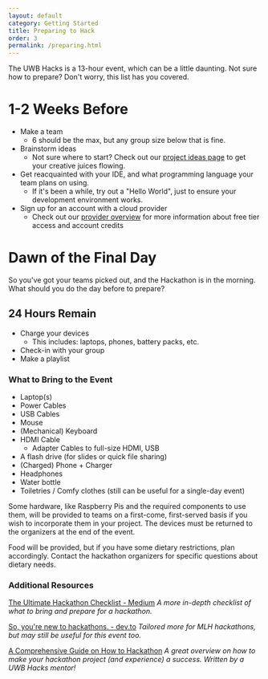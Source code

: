 ```yaml
---
layout: default
category: Getting Started
title: Preparing to Hack
order: 3
permalink: /preparing.html
---
```


The UWB Hacks is a 13-hour event, which can be a little daunting. Not sure how to prepare? Don't worry, this list has you covered.

# 1-2 Weeks Before

- Make a team
    - 6 should be the max, but any group size below that is fine.
- Brainstorm ideas
    - Not sure where to start? Check out our [project ideas page](project_ideas.html) to get your creative juices flowing.
- Get reacquainted with your IDE, and what programming language your team plans on using.
    - If it's been a while, try out a "Hello World", just to ensure your development environment works.
- Sign up for an account with a cloud provider
    - Check out our [provider overview](_docs/cloud_account_setup.md) for more information about free tier access and account credits
# Dawn of the Final Day
So you've got your teams picked out, and the Hackathon is in the morning. What should you do the day before to prepare?

## 24 Hours Remain
- Charge your devices
    - This includes: laptops, phones, battery packs, etc.
- Check-in with your group
- Make a playlist

### What to Bring to the Event
- Laptop(s)
- Power Cables
- USB Cables
- Mouse
- (Mechanical) Keyboard
- HDMI Cable 
    - Adapter Cables to full-size HDMI, USB
- A flash drive (for slides or quick file sharing)
- (Charged) Phone + Charger
- Headphones
- Water bottle
- Toiletries / Comfy clothes (still can be useful for a single-day event)

Some hardware, like Raspberry Pis and the required components to use them, will be provided to teams on a first-come, first-served basis if you wish to incorporate them in your project. The devices must be returned to the organizers at the end of the event.

Food will be provided, but if you have some dietary restrictions, plan accordingly. Contact the hackathon organizers for specific questions about dietary needs.
### Additional Resources
[The Ultimate Hackathon Checklist - Medium][hackathon-checklist]
_A more in-depth checklist of what to bring and prepare for a hackathon._

[So, you're new to hackathons. - dev.to][so-ur-new-to-hacking]
_Tailored more for MLH hackathons, but may still be useful for this event too._

[A Comprehensive Guide on How to Hackathon][how-to-hackathon]
_A great overview on how to make your hackathon project (and experience) a success. Written by a UWB Hacks mentor!_

[hackathon-checklist]: https://medium.com/hackconcordia/hackathon-checklist-525cc675a83f
[so-ur-new-to-hacking]: https://dev.to/kimcodes/so-youre-new-to-hackathons
[how-to-hackathon]: https://medium.com/@adammirza_97878/a-comprehensive-guide-on-how-to-hackathon-6d7ec00e1a08
[installing-software]: test
